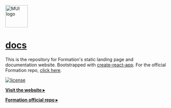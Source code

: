 <a href="https://formation.fyi/" rel="noopener" target="_blank"><img width="70" height="70" src="https://formation.fyi/logo512.png" alt="MUI logo"></a>

# [docs](https://formation.fyi/)

This is the repository for Formation's static landing page and documentation website. Bootstrapped with [create-react-app](https://create-react-app.dev/). For the official Formation repo, [click here](https://github.com/joshdschneider/formation).

[![license](https://img.shields.io/badge/license-MIT-blue.svg)](https://github.com/joshdschneider/docs/blob/main/LICENSE)

[**Visit the website ▸**](http://formation.fyi/)

[**Formation official repo ▸**](https://github.com/joshdschneider/formation)
